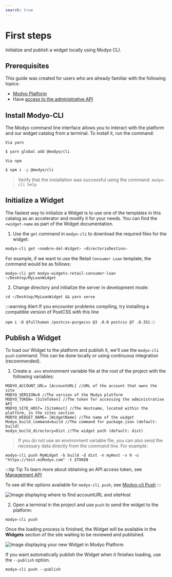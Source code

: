 ```yaml
---
search: true
---
```


# First steps

Initialize and publish a widget locally using Modyo CLI.

## Prerequisites

This guide was created for users who are already familiar with the following topics:
- [Modyo Platform](/en/platform/)
- Have [access to the administrative API](/en/platform/core/api.html#bearer-token)

## Install Modyo-CLI

The Modyo command line interface allows you to interact with the platform and our widget catalog from a terminal. To install it, run the command:

<code>Via yarn</code>

```sh
$ yarn global add @modyo/cli
```

<code>Via npm</code>

```sh
$ npm i -g @modyo/cli
```

> Verify that the installation was successful using the command: `modyo-cli help`

## Initialize a Widget

The fastest way to initialize a Widget is to use one of the templates in this catalog as an accelerator and modify it for your needs. You can find the `<widget-name` as part of the Widget documentation.

1. Use the `get` command in `modyo-cli` to download the required files for the widget:

```bash
modyo-cli get <nombre-del-Widget> <directorioDestino>
```

For example, if we want to use the Retail `Consumer Loan` template, the command would be as follows:

```shell
modyo-cli get modyo-widgets-retail-consumer-loan ~/Desktop/MyLoanWidget
```

2. Change directory and initialize the server in development mode:

```shell
cd ~/Desktop/MyLoanWidget && yarn serve
```

:::warning Alert
If you encounter problems compiling, try installing a compatible version of PostCSS with this line

`npm i -D @fullhuman /postcss-purgecss @3 .0.0 postcss @7 .0.351`
:::

## Publish a Widget

To load our Widget to the platform and publish it, we'll use the `modyo-cli` `push` command. This can be done locally or using continuous integration (recommended).

1. Create a `.env` environment variable file at the root of the project with the following variables:

```shell
MODYO_ACCOUNT_URL= [AccountURL] //URL of the account that owns the site
MODYO_VERSION=9 //The version of the Modyo platform
MODYO_TOKEN= [SiteToken] //The token for accessing the administrative API
MODYO_SITE_HOST= [SiteHost] //The Hostname, located within the platform, in the sites section
MODYO_WIDGET_NAME= [WidgetName] //The name of the widget
Modyo_build_command=build //The command for package.json (default: build) 
modyo_build_directory=Dist //The widget path (default: dist) 
```

> If you do not use an environment variable file, you can also send the necessary data directly from the command line. For example:

```
modyo-cli push MyWidget -b build -d dist -n myHost -v 9 -u "https://test.miModyo.com" -t $TOKEN 
```

:::tip Tip
To learn more about obtaining an API access token, see [Management API](/en/platform/core/api.html)

To see all the options available for `modyo-cli push`, see [Modyo-cli Push](/en/platform/channels/widgets.html#modyo-cli-push-name)
:::

<img src="/assets/img/widgets/host.png" alt="Image displaying where to find accountURL and siteHost">

2. Open a terminal in the project and use `push` to send the widget to the platform:

```shell
modyo-cli push
```

Once the loading process is finished, the Widget will be available in the **Widgets** section of the site waiting to be reviewed and published.

<img src="/assets/img/widgets/widgets_list.png" alt="Image displaying your new Widget in Modyo Platform">

If you want automatically publish the Widget when it finishes loading, use the `--publish` option.

```shell
modyo-cli push --publish
```

